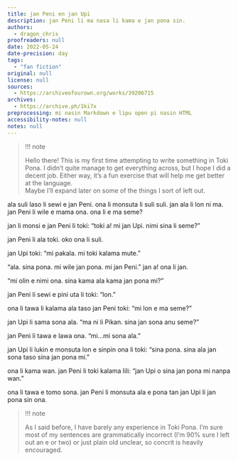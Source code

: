 ```yaml
---
title: jan Peni en jan Upi
description: jan Peni li ma nasa li kama e jan pona sin.
authors:
  - dragon_chris
proofreaders: null
date: 2022-05-24
date-precision: day
tags:
  - "fan fiction"
original: null
license: null
sources:
  - https://archiveofourown.org/works/39206715
archives:
  - https://archive.ph/1ki7x
preprocessing: mi nasin Markdown e lipu open pi nasin HTML
accessibility-notes: null
notes: null
---
```


> !!! note
>
> Hello there! This is my first time attempting to write something in Toki Pona. I didn’t quite manage to get everything across, but I hope I did a decent job. Either way, it’s a fun exercise that will help me get better at the language.  
> Maybe I’ll expand later on some of the things I sort of left out.

ala suli laso li sewi e jan Peni. ona li monsuta li suli suli. jan ala li lon ni ma. jan Peni li wile e mama ona. ona li e ma seme?

jan li monsi e jan Peni li toki: “toki a! mi jan Upi. nimi sina li seme?”

jan Peni li ala toki. oko ona li suli.

jan Upi toki: “mi pakala. mi toki kalama mute.”

“ala. sina pona. mi wile jan pona. mi jan Peni.” jan a! ona li jan.

“mi olin e nimi ona. sina kama ala kama jan pona mi?”

jan Peni li sewi e pini uta li toki: “lon.”

ona li tawa li kalama ala taso jan Peni toki: “mi lon e ma seme?”

jan Upi li sama sona ala. “ma ni li Pikan. sina jan sona anu seme?”

jan Peni li tawa e lawa ona. “mi…mi sona ala.”

jan Upi li lukin e monsuta lon e sinpin ona li toki: “sina pona. sina ala jan sona taso sina jan pona mi.”

ona li kama wan. jan Peni li toki kalama lili: “jan Upi o sina jan pona mi nanpa wan.”

ona li tawa e tomo sona. jan Peni li monsuta ala e pona tan jan Upi li jan pona sin ona.

> !!! note
>
> As I said before, I have barely any experience in Toki Pona. I’m sure most of my sentences are grammatically incorrect (I’m 90% sure I left out an e or two) or just plain old unclear, so concrit is heavily encouraged.
